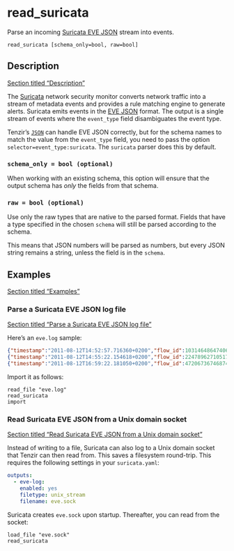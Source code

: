 # read_suricata

Parse an incoming [Suricata EVE JSON](https://suricata.readthedocs.io/en/latest/output/eve/eve-json-output.html) stream into events.

```tql
read_suricata [schema_only=bool, raw=bool]
```

## Description

[Section titled “Description”](#description)

The [Suricata](https://suricata.io) network security monitor converts network traffic into a stream of metadata events and provides a rule matching engine to generate alerts. Suricata emits events in the [EVE JSON](https://suricata.readthedocs.io/en/latest/output/eve/eve-json-output.html) format. The output is a single stream of events where the `event_type` field disambiguates the event type.

Tenzir’s [`JSON`](/reference/operators/read_json) can handle EVE JSON correctly, but for the schema names to match the value from the `event_type` field, you need to pass the option `selector=event_type:suricata`. The `suricata` parser does this by default.

### `schema_only = bool (optional)`

When working with an existing schema, this option will ensure that the output schema has *only* the fields from that schema.

### `raw = bool (optional)`

Use only the raw types that are native to the parsed format. Fields that have a type specified in the chosen `schema` will still be parsed according to the schema.

This means that JSON numbers will be parsed as numbers, but every JSON string remains a string, unless the field is in the `schema`.

## Examples

[Section titled “Examples”](#examples)

### Parse a Suricata EVE JSON log file

[Section titled “Parse a Suricata EVE JSON log file”](#parse-a-suricata-eve-json-log-file)

Here’s an `eve.log` sample:

```json
{"timestamp":"2011-08-12T14:52:57.716360+0200","flow_id":1031464864740687,"pcap_cnt":83,"event_type":"alert","src_ip":"147.32.84.165","src_port":1181,"dest_ip":"78.40.125.4","dest_port":6667,"proto":"TCP","alert":{"action":"allowed","gid":1,"signature_id":2017318,"rev":4,"signature":"ET CURRENT_EVENTS SUSPICIOUS IRC - PRIVMSG *.(exe|tar|tgz|zip)  download command","category":"Potentially Bad Traffic","severity":2},"flow":{"pkts_toserver":27,"pkts_toclient":35,"bytes_toserver":2302,"bytes_toclient":4520,"start":"2011-08-12T14:47:24.357711+0200"},"payload":"UFJJVk1TRyAjemFyYXNhNDggOiBzbXNzLmV4ZSAoMzY4KQ0K","payload_printable":"PRIVMSG #zarasa48 : smss.exe (368)\r\n","stream":0,"packet":"AB5J2xnDCAAntbcZCABFAABMGV5AAIAGLlyTIFSlTih9BASdGgvw0QvAxUWHdVAY+rCL4gAAUFJJVk1TRyAjemFyYXNhNDggOiBzbXNzLmV4ZSAoMzY4KQ0K","packet_info":{"linktype":1}}
{"timestamp":"2011-08-12T14:55:22.154618+0200","flow_id":2247896271051770,"pcap_cnt":775,"event_type":"dns","src_ip":"147.32.84.165","src_port":1141,"dest_ip":"147.32.80.9","dest_port":53,"proto":"UDP","dns":{"type":"query","id":553,"rrname":"irc.freenode.net","rrtype":"A","tx_id":0}}
{"timestamp":"2011-08-12T16:59:22.181050+0200","flow_id":472067367468746,"pcap_cnt":25767,"event_type":"fileinfo","src_ip":"74.207.254.18","src_port":80,"dest_ip":"147.32.84.165","dest_port":1046,"proto":"TCP","http":{"hostname":"www.nmap.org","url":"/","http_user_agent":"Mozilla/4.0 (compatible)","http_content_type":"text/html","http_method":"GET","protocol":"HTTP/1.1","status":301,"redirect":"http://nmap.org/","length":301},"app_proto":"http","fileinfo":{"filename":"/","magic":"HTML document, ASCII text","gaps":false,"state":"CLOSED","md5":"70041821acf87389e40ddcb092004184","sha1":"10395ab3566395ca050232d2c1a0dbad69eb5fd2","sha256":"2e4c462b3424afcc04f43429d5f001e4ef9a28143bfeefb9af2254b4df3a7c1a","stored":true,"file_id":1,"size":301,"tx_id":0}}
```

Import it as follows:

```tql
read_file "eve.log"
read_suricata
import
```

### Read Suricata EVE JSON from a Unix domain socket

[Section titled “Read Suricata EVE JSON from a Unix domain socket”](#read-suricata-eve-json-from-a-unix-domain-socket)

Instead of writing to a file, Suricata can also log to a Unix domain socket that Tenzir can then read from. This saves a filesystem round-trip. This requires the following settings in your `suricata.yaml`:

```yaml
outputs:
  - eve-log:
    enabled: yes
    filetype: unix_stream
    filename: eve.sock
```

Suricata creates `eve.sock` upon startup. Thereafter, you can read from the socket:

```tql
load_file "eve.sock"
read_suricata
```